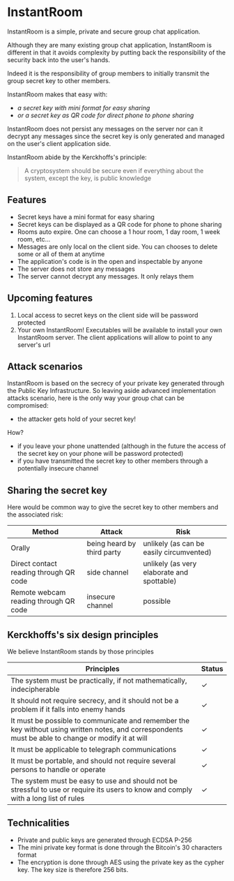 # InstantRoom

InstantRoom is a simple, private and secure group chat application.

Although they are many existing group chat application, InstantRoom is different in that
it avoids complexity by putting back the responsibility of the security back
into the user's hands.

Indeed it is the responsibility of group members to initially transmit the group secret key to other members.

InstantRoom makes that easy with:
- _a secret key with mini format for easy sharing_
- _or a secret key as QR code for direct phone to phone sharing_

InstantRoom does not persist any messages on the server nor can it decrypt any messages since the secret key is only
generated and managed on the user's client application side.

InstantRoom abide by the Kerckhoffs's principle:

> A cryptosystem should be secure even if everything about the system, except the key, is public knowledge

## Features

- Secret keys have a mini format for easy sharing
- Secret keys can be displayed as a QR code for phone to phone sharing
- Rooms auto expire. One can choose a 1 hour room, 1 day room, 1 week room, etc...
- Messages are only local on the client side. You can chooses to delete some or all of them at anytime
- The application's code is in the open and inspectable by anyone
- The server does not store any messages
- The server cannot decrypt any messages. It only relays them

## Upcoming features

1. Local access to secret keys on the client side will be password protected
2. Your own InstantRoom! Executables will be available to install your own InstantRoom server. The client applications will allow to point to any server's url

## Attack scenarios

InstantRoom is based on the secrecy of your private key generated through the Public Key Infrastructure. So leaving aside advanced implementation attacks scenario, here is the only way your group chat can be compromised:

- the attacker gets hold of your secret key!

How?

- if you leave your phone unattended (although in the future the access of the secret key on your phone will be password protected)
- if you have transmitted the secret key to other members through a potentially insecure channel

## Sharing the secret key

Here would be common way to give the secret key to other members and the associated risk:

Method | Attack | Risk
--- | --- | ---
Orally | being heard by third party | unlikely (as can be easily circumvented)
Direct contact reading through QR code |  side channel | unlikely (as very elaborate and spottable)
Remote webcam reading through QR code | insecure channel | possible

## Kerckhoffs's six design principles

We believe InstantRoom stands by those principles

Principles| Status
---|---
The system must be practically, if not mathematically, indecipherable|&#10003;
It should not require secrecy, and it should not be a problem if it falls into enemy hands|&#10003;
It must be possible to communicate and remember the key without using written notes, and correspondents must be able to change or modify it at will|&#10003;
It must be applicable to telegraph communications|&#10003;
It must be portable, and should not require several persons to handle or operate|&#10003;
The system must be easy to use and should not be stressful to use or require its users to know and comply with a long list of rules|&#10003;


##  Technicalities

- Private and public keys are generated through ECDSA P-256
- The mini private key format is done through the Bitcoin's 30 characters format
- The encryption is done through AES using the private key as the cypher key. The key size is therefore 256 bits.


